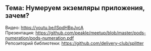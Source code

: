 ## Тема: Нумеруем экземляры приложения, зачем?
Видео: https://youtu.be/lSpdHBpJvcA \
Презентация: https://github.com/peakle/meetup/blob/master/pods-numeration/pods-numeration.pdf \
Репозиторий библиотеки: https://github.com/delivery-club/splitter

